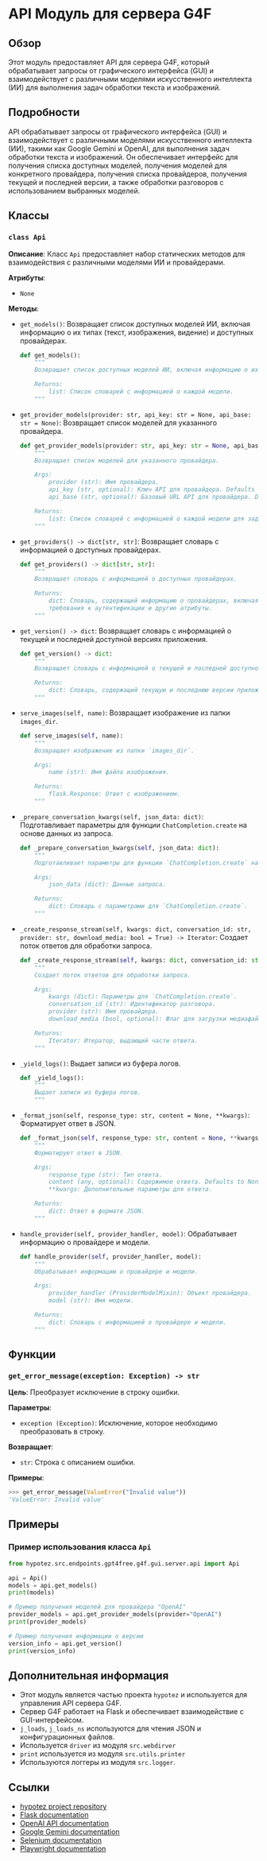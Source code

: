# API Модуль для сервера G4F

## Обзор

Этот модуль предоставляет API для сервера G4F, который обрабатывает запросы от графического интерфейса (GUI) и взаимодействует с различными моделями искусственного интеллекта (ИИ) для выполнения задач обработки текста и изображений.

## Подробности

API обрабатывает запросы от графического интерфейса (GUI) и взаимодействует с различными моделями искусственного интеллекта (ИИ), такими как Google Gemini и OpenAI, для выполнения задач обработки текста и изображений. Он обеспечивает интерфейс для получения списка доступных моделей, получения моделей для конкретного провайдера, получения списка провайдеров, получения текущей и последней версии, а также обработки разговоров с использованием выбранных моделей.

## Классы

### `class Api`

**Описание**: Класс `Api` предоставляет набор статических методов для взаимодействия с различными моделями ИИ и провайдерами.

**Атрибуты**:

- `None`

**Методы**:

- `get_models()`: Возвращает список доступных моделей ИИ, включая информацию о их типах (текст, изображения, видение) и доступных провайдерах.

  ```python
  def get_models():
      """
      Возвращает список доступных моделей ИИ, включая информацию о их типах (текст, изображения, видение) и доступных провайдерах.

      Returns:
          list: Список словарей с информацией о каждой модели.
      """
  ```

- `get_provider_models(provider: str, api_key: str = None, api_base: str = None)`: Возвращает список моделей для указанного провайдера.

  ```python
  def get_provider_models(provider: str, api_key: str = None, api_base: str = None):
      """
      Возвращает список моделей для указанного провайдера.

      Args:
          provider (str): Имя провайдера.
          api_key (str, optional): Ключ API для провайдера. Defaults to None.
          api_base (str, optional): Базовый URL API для провайдера. Defaults to None.

      Returns:
          list: Список словарей с информацией о каждой модели для заданного провайдера.
      """
  ```

- `get_providers() -> dict[str, str]`: Возвращает словарь с информацией о доступных провайдерах.

  ```python
  def get_providers() -> dict[str, str]:
      """
      Возвращает словарь с информацией о доступных провайдерах.

      Returns:
          dict: Словарь, содержащий информацию о провайдерах, включая их имена, метки, типы (изображения, видение), 
          требования к аутентификации и другие атрибуты.
      """
  ```

- `get_version() -> dict`: Возвращает словарь с информацией о текущей и последней доступной версиях приложения.

  ```python
  def get_version() -> dict:
      """
      Возвращает словарь с информацией о текущей и последней доступной версиях приложения.

      Returns:
          dict: Словарь, содержащий текущую и последнюю версии приложения.
      """
  ```

- `serve_images(self, name)`: Возвращает изображение из папки `images_dir`.

  ```python
  def serve_images(self, name):
      """
      Возвращает изображение из папки `images_dir`.

      Args:
          name (str): Имя файла изображения.

      Returns:
          flask.Response: Ответ с изображением.
      """
  ```

- `_prepare_conversation_kwargs(self, json_data: dict)`: Подготавливает параметры для функции `ChatCompletion.create` на основе данных из запроса.

  ```python
  def _prepare_conversation_kwargs(self, json_data: dict):
      """
      Подготавливает параметры для функции `ChatCompletion.create` на основе данных из запроса.

      Args:
          json_data (dict): Данные запроса.

      Returns:
          dict: Словарь с параметрами для `ChatCompletion.create`.
      """
  ```

- `_create_response_stream(self, kwargs: dict, conversation_id: str, provider: str, download_media: bool = True) -> Iterator`: Создает поток ответов для обработки запроса.

  ```python
  def _create_response_stream(self, kwargs: dict, conversation_id: str, provider: str, download_media: bool = True) -> Iterator:
      """
      Создает поток ответов для обработки запроса.

      Args:
          kwargs (dict): Параметры для `ChatCompletion.create`.
          conversation_id (str): Идентификатор разговора.
          provider (str): Имя провайдера.
          download_media (bool, optional): Флаг для загрузки медиафайлов. Defaults to True.

      Returns:
          Iterator: Итератор, выдающий части ответа.
      """
  ```

- `_yield_logs()`: Выдает записи из буфера логов.

  ```python
  def _yield_logs():
      """
      Выдает записи из буфера логов.
      """
  ```

- `_format_json(self, response_type: str, content = None, **kwargs)`: Форматирует ответ в JSON.

  ```python
  def _format_json(self, response_type: str, content = None, **kwargs):
      """
      Форматирует ответ в JSON.

      Args:
          response_type (str): Тип ответа.
          content (any, optional): Содержимое ответа. Defaults to None.
          **kwargs: Дополнительные параметры для ответа.

      Returns:
          dict: Ответ в формате JSON.
      """
  ```

- `handle_provider(self, provider_handler, model)`: Обрабатывает информацию о провайдере и модели.

  ```python
  def handle_provider(self, provider_handler, model):
      """
      Обрабатывает информацию о провайдере и модели.

      Args:
          provider_handler (ProviderModelMixin): Объект провайдера.
          model (str): Имя модели.

      Returns:
          dict: Словарь с информацией о провайдере и модели.
      """
  ```

## Функции

### `get_error_message(exception: Exception) -> str`

**Цель**: Преобразует исключение в строку ошибки.

**Параметры**:

- `exception (Exception)`: Исключение, которое необходимо преобразовать в строку.

**Возвращает**:

- `str`: Строка с описанием ошибки.

**Примеры**:

```python
>>> get_error_message(ValueError("Invalid value"))
'ValueError: Invalid value'
```

## Примеры

### Пример использования класса `Api`

```python
from hypotez.src.endpoints.gpt4free.g4f.gui.server.api import Api

api = Api()
models = api.get_models()
print(models)

# Пример получения моделей для провайдера "OpenAI"
provider_models = api.get_provider_models(provider="OpenAI")
print(provider_models)

# Пример получения информации о версии
version_info = api.get_version()
print(version_info)
```

## Дополнительная информация

- Этот модуль является частью проекта `hypotez` и используется для управления API сервера G4F.
- Сервер G4F работает на Flask и обеспечивает взаимодействие с GUI-интерфейсом.
- `j_loads`, `j_loads_ns` используются для чтения JSON и конфигурационных файлов.
-  Используется `driver`  из модуля `src.webdirver`
- `print`  используется из модуля `src.utils.printer`
- Используются логгеры из модуля `src.logger`. 

## Ссылки
- [hypotez project repository](https://github.com/hypotez/hypotez)
- [Flask documentation](https://flask.palletsprojects.com/en/2.3.x/)
- [OpenAI API documentation](https://platform.openai.com/docs/api-reference)
- [Google Gemini documentation](https://developers.google.com/gemini)
- [Selenium documentation](https://www.selenium.dev/)
- [Playwright documentation](https://playwright.dev/)